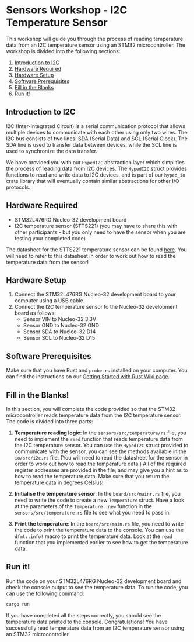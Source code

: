 # Sensors Workshop - I2C Temperature Sensor

This workshop will guide you through the process of reading temperature data from an I2C temperature sensor using an STM32 microcontroller. The workshop is divided into the following sections:

1. [Introduction to I2C](#introduction-to-i2c)
2. [Hardware Required](#hardware-required)
3. [Hardware Setup](#hardware-setup)
4. [Software Prerequisites](#software-prerequisites)
5. [Fill in the Blanks](#fill-in-the-blanks)
6. [Run it!](#run-it)

## Introduction to I2C

I2C (Inter-Integrated Circuit) is a serial communication protocol that allows multiple devices to communicate with each other using only two wires. The I2C bus consists of two lines: SDA (Serial Data) and SCL (Serial Clock). The SDA line is used to transfer data between devices, while the SCL line is used to synchronize the data transfer.

We have provided you with our `HypedI2C` abstraction layer which simplifies the process of reading data from I2C devices. The `HypedI2C` struct provides functions to read and write data to I2C devices, and is part of our `hyped_io` crate library that will eventually contain similar abstractions for other I/O protocols.

## Hardware Required

- STM32L476RG Nucleo-32 development board
- I2C temperature sensor (STTS221) (you may have to share this with other participants - but you only need to have the sensor when you are testing your completed code)

The datasheet for the STTS221 temperature sensor can be found [here](https://www.st.com/resource/en/datasheet/stts221.pdf). You will need to refer to this datasheet in order to work out how to read the temperature data from the sensor!

## Hardware Setup

1. Connect the STM32L476RG Nucleo-32 development board to your computer using a USB cable.
2. Connect the I2C temperature sensor to the Nucleo-32 development board as follows:
   - Sensor VIN to Nucleo-32 3.3V
   - Sensor GND to Nucleo-32 GND
   - Sensor SDA to Nucleo-32 D14
   - Sensor SCL to Nucleo-32 D15

## Software Prerequisites

Make sure that you have Rust and `probe-rs` installed on your computer. You can find the instructions on our [Getting Started with Rust Wiki page](https://github.com/Hyp-ed/hyped-2025/wiki/Getting-Started-with-Rust).

## Fill in the Blanks!

In this section, you will complete the code provided so that the STM32 microcontroller reads temperature data from the I2C temperature sensor. The code is divided into three parts:

1. **Temperature reading logic**: In the `sensors/src/temperature/rs` file, you need to implement the `read` function that reads temperature data from the I2C temperature sensor. You can use the `HypedI2C` struct provided to communicate with the sensor, you can see the methods available in the `io/src/i2c.rs` file. (You will need to read the datasheet for the sensor in order to work out how to read the temperature data.) All of the required register addresses are provided in the file, and may give you a hint as to how to read the temperature data. Make sure that you return the temperature data in degrees Celsius!

2. **Initialise the temperature sensor**: In the `board/src/mainr.rs` file, you need to write the code to create a new `Temperature` struct. Have a look at the parameters of the `Temperature::new` function in the `sensors/src/temperature.rs` file to see what you need to pass in.

3. **Print the temperature**: In the `board/src/main.rs` file, you need to write the code to print the temperature data to the console. You can use the `dfmt::info!` macro to print the temperature data. Look at the `read` function that you implemented earlier to see how to get the temperature data.

## Run it!

Run the code on your STM32L476RG Nucleo-32 development board and check the console output to see the temperature data. To run the code, you can use the following command:

```bash
cargo run
```

If you have completed all the steps correctly, you should see the temperature data printed to the console. Congratulations! You have successfully read temperature data from an I2C temperature sensor using an STM32 microcontroller.
